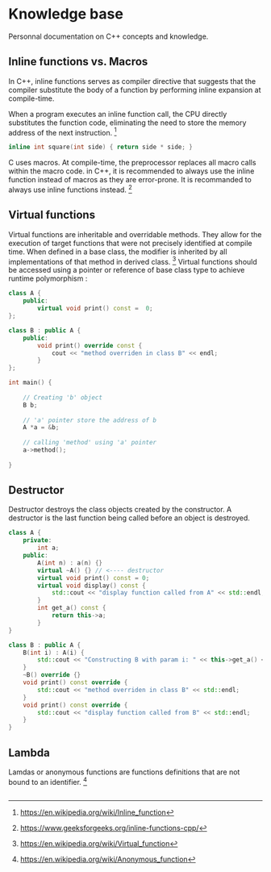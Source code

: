 # Knowledge base

Personnal documentation on C++ concepts and knowledge. 

## Inline functions vs. Macros

In C++, inline functions serves as compiler directive that suggests that the compiler substitute the body of a function by performing inline expansion at compile-time.

When a program executes an inline function call, the CPU directly  substitutes the function code, eliminating the need to store the memory  address of the next instruction. [^1]

```cpp
inline int square(int side) { return side * side; }
```

C uses macros. At compile-time, the preprocessor replaces all macro calls  within the macro code. in C++, it is recommended to always use the inline function instead of macros as they are error-prone. It is recommanded to always use inline functions instead. [^2]

## Virtual functions

Virtual functions are  inheritable and overridable methods. They allow for the execution of target functions that were not precisely identified at compile time. When defined in a base class, the modifier is inherited by all implementations of that method in derived class. [^3] Virtual functions should be accessed using a pointer or reference of base class type to achieve runtime polymorphism : 

```cpp
class A {
    public:
    	virtual void print() const =  0;
};

class B : public A {
    public:
    	void print() override const {
            cout << "method overriden in class B" << endl;
        }
};

int main() {
    
    // Creating 'b' object
    B b;
    
    // 'a' pointer store the address of b
    A *a = &b;
    
    // calling 'method' using 'a' pointer
    a->method();
    
}
```

## Destructor

Destructor destroys the class objects created by the constructor. A destructor is the last function being called before an object is destroyed.

```cpp
class A {
    private:
    	int a;
    public:
    	A(int n) : a(n) {}
    	virtual ~A() {} // <---- destructor
    	virtual void print() const = 0;
    	virtual void display() const {
            std::cout << "display function called from A" << std::endl;
        }
    	int get_a() const {
            return this->a;
        }
}

class B : public A {
    B(int i) : A(i) {
        std::cout << "Constructing B with param i: " << this->get_a() << std::endl;
    }
    ~B() override {}
    void print() const override {
        std::cout << "method overriden in class B" << std::endl;
    }
    void print() const override {
        std::cout << "display function called from B" << std::endl;
    }    
}
```

## Lambda

Lamdas or anonymous functions are functions definitions that are not bound to an identifier. [^4]

```cpp 
```



[^1]: https://en.wikipedia.org/wiki/Inline_function
[^2]: https://www.geeksforgeeks.org/inline-functions-cpp/
[^3]: https://en.wikipedia.org/wiki/Virtual_function
[^4]: https://en.wikipedia.org/wiki/Anonymous_function

